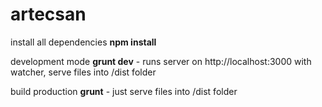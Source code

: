 # artecsan

install all dependencies
**npm install**


development mode
**grunt dev**  -  runs server on http://localhost:3000 with watcher, serve files into /dist folder


build production
**grunt**  - just serve files into /dist folder